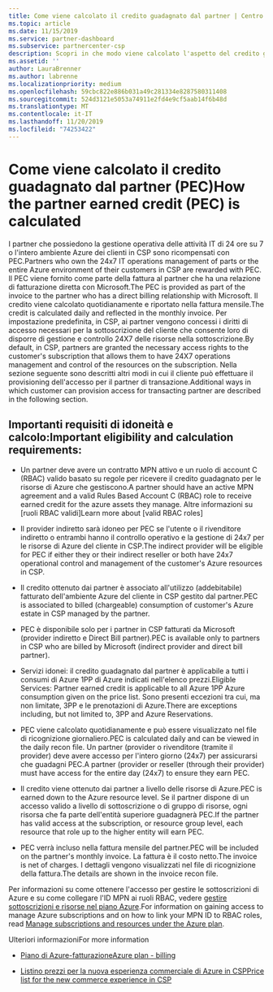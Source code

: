 ```yaml
---
title: Come viene calcolato il credito guadagnato dal partner | Centro per i partner
ms.topic: article
ms.date: 11/15/2019
ms.service: partner-dashboard
ms.subservice: partnercenter-csp
description: Scopri in che modo viene calcolato l'aspetto del credito guadagnato dal partner (PEC) del piano Azure. Sono inclusi i requisiti di idoneità per i partner e i provider indiretti.
ms.assetid: ''
author: LauraBrenner
ms.author: labrenne
ms.localizationpriority: medium
ms.openlocfilehash: 59cbc822e886b031a49c281334e8287580311408
ms.sourcegitcommit: 524d3121e5053a74911e2fd4e9cf5aab14f6b48d
ms.translationtype: MT
ms.contentlocale: it-IT
ms.lasthandoff: 11/20/2019
ms.locfileid: "74253422"
---
```

# <a name="how-the-partner-earned-credit-pec-is-calculated"></a><span data-ttu-id="0bbab-104">Come viene calcolato il credito guadagnato dal partner (PEC)</span><span class="sxs-lookup"><span data-stu-id="0bbab-104">How the partner earned credit (PEC) is calculated</span></span>


<span data-ttu-id="0bbab-105">I partner che possiedono la gestione operativa delle attività IT di 24 ore su 7 o l'intero ambiente Azure dei clienti in CSP sono ricompensati con PEC.</span><span class="sxs-lookup"><span data-stu-id="0bbab-105">Partners who own the 24x7 IT operations management of parts or the entire Azure environment of their customers in CSP are rewarded with PEC.</span></span> <span data-ttu-id="0bbab-106">Il PEC viene fornito come parte della fattura al partner che ha una relazione di fatturazione diretta con Microsoft.</span><span class="sxs-lookup"><span data-stu-id="0bbab-106">The PEC is provided as part of the invoice to the partner who has a direct billing relationship with Microsoft.</span></span> <span data-ttu-id="0bbab-107">Il credito viene calcolato quotidianamente e riportato nella fattura mensile.</span><span class="sxs-lookup"><span data-stu-id="0bbab-107">The credit is calculated daily and reflected in the monthly invoice.</span></span> <span data-ttu-id="0bbab-108">Per impostazione predefinita, in CSP, ai partner vengono concessi i diritti di accesso necessari per la sottoscrizione del cliente che consente loro di disporre di gestione e controllo 24X7 delle risorse nella sottoscrizione.</span><span class="sxs-lookup"><span data-stu-id="0bbab-108">By default, in CSP, partners are granted the necessary access rights to the customer's subscription that allows them to have 24X7 operations management and control of the resources on the subscription.</span></span> <span data-ttu-id="0bbab-109">Nella sezione seguente sono descritti altri modi in cui il cliente può effettuare il provisioning dell'accesso per il partner di transazione.</span><span class="sxs-lookup"><span data-stu-id="0bbab-109">Additional ways in which customer can provision access for transacting partner are described in the following section.</span></span>   


## <a name="important-eligibility-and-calculation-requirements"></a><span data-ttu-id="0bbab-110">Importanti requisiti di idoneità e calcolo:</span><span class="sxs-lookup"><span data-stu-id="0bbab-110">Important eligibility and calculation requirements:</span></span>

- <span data-ttu-id="0bbab-111">Un partner deve avere un contratto MPN attivo e un ruolo di account C (RBAC) valido basato su regole per ricevere il credito guadagnato per le risorse di Azure che gestiscono.</span><span class="sxs-lookup"><span data-stu-id="0bbab-111">A partner should have an active MPN agreement and a valid Rules Based Account C (RBAC) role to receive earned credit for the azure assets they manage.</span></span> <span data-ttu-id="0bbab-112">Altre informazioni su [ruoli RBAC validi]</span><span class="sxs-lookup"><span data-stu-id="0bbab-112">Learn more about [valid RBAC roles]</span></span>

- <span data-ttu-id="0bbab-113">Il provider indiretto sarà idoneo per PEC se l'utente o il rivenditore indiretto o entrambi hanno il controllo operativo e la gestione di 24x7 per le risorse di Azure del cliente in CSP.</span><span class="sxs-lookup"><span data-stu-id="0bbab-113">The indirect provider will be eligible for PEC if either they or their indirect reseller or both have 24x7 operational control and management of the customer's Azure resources in CSP.</span></span>

- <span data-ttu-id="0bbab-114">Il credito ottenuto dai partner è associato all'utilizzo (addebitabile) fatturato dell'ambiente Azure del cliente in CSP gestito dal partner.</span><span class="sxs-lookup"><span data-stu-id="0bbab-114">PEC is associated to billed (chargeable) consumption of customer's Azure estate in CSP managed by the partner.</span></span> 

- <span data-ttu-id="0bbab-115">PEC è disponibile solo per i partner in CSP fatturati da Microsoft (provider indiretto e Direct Bill partner).</span><span class="sxs-lookup"><span data-stu-id="0bbab-115">PEC is available only to partners in CSP who are billed by Microsoft (indirect provider and direct bill partner).</span></span>

- <span data-ttu-id="0bbab-116">Servizi idonei: il credito guadagnato dal partner è applicabile a tutti i consumi di Azure 1PP di Azure indicati nell'elenco prezzi.</span><span class="sxs-lookup"><span data-stu-id="0bbab-116">Eligible Services: Partner earned credit is applicable to all Azure 1PP Azure consumption given on the price list.</span></span> <span data-ttu-id="0bbab-117">Sono presenti eccezioni tra cui, ma non limitate, 3PP e le prenotazioni di Azure.</span><span class="sxs-lookup"><span data-stu-id="0bbab-117">There are exceptions including, but not limited to, 3PP and Azure Reservations.</span></span>

- <span data-ttu-id="0bbab-118">PEC viene calcolato quotidianamente e può essere visualizzato nel file di ricognizione giornaliero.</span><span class="sxs-lookup"><span data-stu-id="0bbab-118">PEC is calculated daily and can be viewed in the daily recon file.</span></span> <span data-ttu-id="0bbab-119">Un partner (provider o rivenditore (tramite il provider) deve avere accesso per l'intero giorno (24x7) per assicurarsi che guadagni PEC.</span><span class="sxs-lookup"><span data-stu-id="0bbab-119">A partner (provider or reseller (through their provider) must have access for the entire day (24x7) to ensure they earn PEC.</span></span>

- <span data-ttu-id="0bbab-120">Il credito viene ottenuto dai partner a livello delle risorse di Azure.</span><span class="sxs-lookup"><span data-stu-id="0bbab-120">PEC is earned down to the Azure resource level.</span></span> <span data-ttu-id="0bbab-121">Se il partner dispone di un accesso valido a livello di sottoscrizione o di gruppo di risorse, ogni risorsa che fa parte dell'entità superiore guadagnerà PEC.</span><span class="sxs-lookup"><span data-stu-id="0bbab-121">If the partner has valid access at the subscription, or resource group level, each resource that role up to the higher entity will earn PEC.</span></span> 

- <span data-ttu-id="0bbab-122">PEC verrà incluso nella fattura mensile del partner.</span><span class="sxs-lookup"><span data-stu-id="0bbab-122">PEC will be included on the partner's monthly invoice.</span></span> <span data-ttu-id="0bbab-123">La fattura è il costo netto.</span><span class="sxs-lookup"><span data-stu-id="0bbab-123">The invoice is net of charges.</span></span> <span data-ttu-id="0bbab-124">I dettagli vengono visualizzati nel file di ricognizione della fattura.</span><span class="sxs-lookup"><span data-stu-id="0bbab-124">The details are shown in the invoice recon file.</span></span>

<span data-ttu-id="0bbab-125">Per informazioni su come ottenere l'accesso per gestire le sottoscrizioni di Azure e su come collegare l'ID MPN ai ruoli RBAC, vedere [gestire sottoscrizioni e risorse nel piano Azure](azure-plan-manage.md).</span><span class="sxs-lookup"><span data-stu-id="0bbab-125">For information on gaining access to manage Azure subscriptions and on how to link your MPN ID to RBAC roles, read [Manage subscriptions and resources under the Azure plan](azure-plan-manage.md).</span></span>

<span data-ttu-id="0bbab-126">Ulteriori informazioni</span><span class="sxs-lookup"><span data-stu-id="0bbab-126">For more information</span></span>

- [<span data-ttu-id="0bbab-127">Piano di Azure-fatturazione</span><span class="sxs-lookup"><span data-stu-id="0bbab-127">Azure plan - billing</span></span>](azure-plan-billing.md)

- [<span data-ttu-id="0bbab-128">Listino prezzi per la nuova esperienza commerciale di Azure in CSP</span><span class="sxs-lookup"><span data-stu-id="0bbab-128">Price list for the new commerce experience in CSP </span></span>](azure-plan-price-list.md)